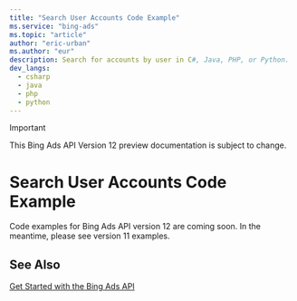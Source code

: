 ```yaml
---
title: "Search User Accounts Code Example"
ms.service: "bing-ads"
ms.topic: "article"
author: "eric-urban"
ms.author: "eur"
description: Search for accounts by user in C#, Java, PHP, or Python.
dev_langs:
  - csharp
  - java
  - php
  - python
---
```

> [!IMPORTANT]
> This Bing Ads API Version 12 preview documentation is subject to change.

# Search User Accounts Code Example
Code examples for Bing Ads API version 12 are coming soon. In the meantime, please see version 11 examples.

## See Also
[Get Started with the Bing Ads API](get-started.md)  
